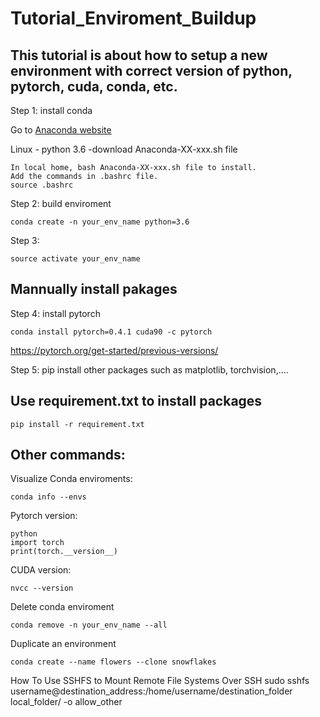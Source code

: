 # Tutorial_Enviroment_Buildup
## This tutorial is about how to setup a new environment with correct version of python, pytorch, cuda, conda, etc.


  
Step 1: install conda

  Go to [Anaconda website](https://www.anaconda.com/distribution/)
  
  Linux - python 3.6 -download Anaconda-XX-xxx.sh file
  
    In local home, bash Anaconda-XX-xxx.sh file to install.
    Add the commands in .bashrc file.
    source .bashrc
  
  
Step 2: build enviroment

    conda create -n your_env_name python=3.6
  
Step 3:

    source activate your_env_name
  
## Mannually install pakages  
Step 4: install pytorch

    conda install pytorch=0.4.1 cuda90 -c pytorch
 https://pytorch.org/get-started/previous-versions/
    
Step 5:
    pip install other packages such as matplotlib, torchvision,....

## Use requirement.txt to install packages
    pip install -r requirement.txt
  
  

## Other commands:

Visualize Conda enviroments:

    conda info --envs
    
    
Pytorch version:

    python
    import torch
    print(torch.__version__)
    
    
CUDA version:

    nvcc --version
    
Delete conda enviroment

    conda remove -n your_env_name --all

Duplicate an environment 
    
    conda create --name flowers --clone snowflakes

How To Use SSHFS to Mount Remote File Systems Over SSH
    sudo sshfs username@destination_address:/home/username/destination_folder local_folder/ -o allow_other
